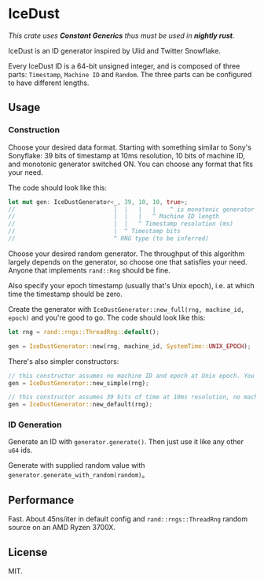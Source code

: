 # IceDust

_This crate uses **Constant Generics** thus must be used in **nightly rust**._

IceDust is an ID generator inspired by Ulid and Twitter Snowflake.

Every IceDust ID is a 64-bit unsigned integer, and is composed of three parts: `Timestamp`, `Machine ID` and `Random`. The three parts can be configured to have different lengths.

## Usage

### Construction

Choose your desired data format. Starting with something similar to Sony's Sonyflake: 39 bits of timestamp at 10ms resolution, 10 bits of machine ID, and monotonic generator switched ON. You can choose any format that fits your need.

The code should look like this:

```rust
let mut gen: IceDustGenerator<_, 39, 10, 10, true>;
//                            |  |   |   |    ^ is monotonic generator switched on?
//                            |  |   |   ^ Machine ID length
//                            |  |   ^ Timestamp resolution (ms)
//                            |  ^ Timestamp bits
//                            ^ RNG type (to be inferred)
```

Choose your desired random generator. The throughput of this algorithm largely depends on the generator, so choose one that satisfies your need. Anyone that implements `rand::Rng` should be fine.

Also specify your epoch timestamp (usually that's Unix epoch), i.e. at which time the timestamp should be zero.

Create the generator with `IceDustGenerator::new_full(rng, machine_id, epoch)` and you're good to go. The code should look like this:

```rust
let rng = rand::rngs::ThreadRng::default();

gen = IceDustGenerator::new(rng, machine_id, SystemTime::UNIX_EPOCH);
```

There's also simpler constructors:

```rust
// this constructor assumes no machine ID and epoch at Unix epoch. You still need to fill in the rest of the parameters.
gen = IceDustGenerator::new_simple(rng);

// this constructor assumes 39 bits of time at 10ms resolution, no machine ID and epoch at Unix epoch. No parameters needed.
gen = IceDustGenerator::new_default(rng);
```

### ID Generation

Generate an ID with `generator.generate()`. Then just use it like any other `u64` ids.

Generate with supplied random value with `generator.generate_with_random(random)`。

## Performance

Fast. About 45ns/iter in default config and `rand::rngs::ThreadRng` random source on an AMD Ryzen 3700X.

## License

MIT.
